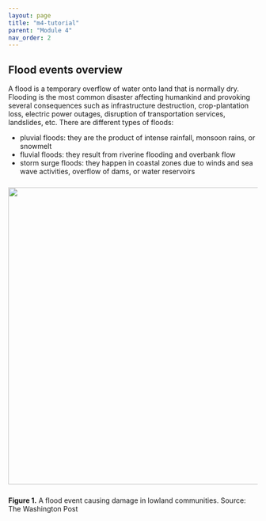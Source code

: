 ```yaml
---
layout: page
title: "m4-tutorial"
parent: "Module 4"
nav_order: 2
---
```


## Flood events overview

A flood is a temporary overflow of water onto land that is normally dry. Flooding is the most common disaster affecting humankind and provoking several consequences such as infrastructure destruction, crop-plantation loss, electric power outages, disruption of transportation services, landslides, etc. There are different types of floods:
* pluvial floods: they are the product of intense rainfall, monsoon rains, or snowmelt
* fluvial floods: they result from riverine flooding and overbank flow
* storm surge floods: they happen in coastal zones due to winds and sea wave activities, overflow of dams, or water reservoirs 

<img align="center" src="../images/flood-mapping-sar-images/00_flood.jpg"  vspace="10" width="600">

**Figure 1.** A flood event causing damage in lowland communities. Source: The Washington Post

